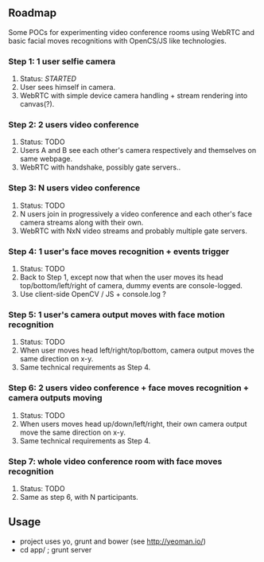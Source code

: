 ## Roadmap

Some POCs for experimenting video conference rooms using WebRTC and basic facial moves recognitions with OpenCS/JS like technologies. 

### Step 1: 1 user selfie camera
1. Status: *STARTED*
1. User sees himself in camera.
1. WebRTC with simple device camera handling + stream rendering into canvas(?).

### Step 2: 2 users video conference
1. Status: TODO
1. Users A and B see each other's camera respectively and themselves on same webpage.
1. WebRTC with handshake, possibly gate servers..

### Step 3: N users video conference
1. Status: TODO
1. N users join in progressively a video conference and each other's face camera streams along with their own.
1. WebRTC with NxN video streams and probably multiple gate servers.

### Step 4: 1 user's face moves recognition + events trigger
1. Status: TODO
1. Back to Step 1, except now that when the user moves its head top/bottom/left/right of camera, dummy events are console-logged. 
1. Use client-side OpenCV / JS + console.log ?

### Step 5: 1 user's camera output moves with face motion recognition
1. Status: TODO
1. When user moves head left/right/top/bottom, camera output moves the same direction on x-y.
1. Same technical requirements as Step 4.

### Step 6: 2 users video conference + face moves recognition + camera outputs moving
1. Status: TODO
1. When users moves head up/down/left/right, their own camera output move the same direction on x-y.
1. Same technical requirements as Step 4.

### Step 7: whole video conference room with face moves recognition
1. Status: TODO
1. Same as step 6, with N participants. 

## Usage
- project uses yo, grunt and bower (see http://yeoman.io/)
- cd app/ ; grunt server 

